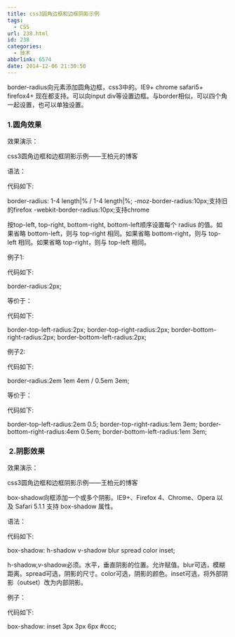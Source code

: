 ```yaml
---
title: css3圆角边框和边框阴影示例
tags:
  - CSS
url: 238.html
id: 238
categories:
  - 技术
abbrlink: 6574
date: 2014-12-06 21:30:50
---
```


border-radius向元素添加圆角边框，css3中的。IE9+ chrome safari5+ firefox4+ 现在都支持。可以向input div等设置边框。与border相似，可以四个角一起设置，也可以单独设置。

  

### 1.圆角效果  

  

效果演示：

css3圆角边框和边框阴影示例——王柏元的博客

  

  

语法：

代码如下:

  

  

  

  

  

border-radius: 1-4 length|% / 1-4 length|%;
-moz-border-radius:10px;支持旧的firefox
-webkit-border-radius:10px;支持chrome

  

  

  

  

  

按top-left, top-right, bottom-right, bottom-left顺序设置每个 radius 的值。如果省略 bottom-left，则与 top-right 相同。如果省略 bottom-right，则与 top-left 相同。如果省略 top-right，则与 top-left 相同。

例子1:

代码如下:

  

  

  

  

  

  

border-radius:2px;

  

  

  

  

  

等价于：

代码如下:

  

border-top-left-radius:2px;
border-top-right-radius:2px;
border-bottom-right-radius:2px;
border-bottom-left-radius:2px;

  

  

  

  

  

例子2:

代码如下:

  

  

  

  

  

  

border-radius:2em 1em 4em / 0.5em 3em;

  

  

  

  

  

等价于：

代码如下:

  

  

  

  

  

border-top-left-radius:2em 0.5;
border-top-right-radius:1em 3em;
border-bottom-right-radius:4em 0.5em;
border-bottom-left-radius:1em 3em;

  

  

  

  

  

  

###  2.阴影效果  

效果演示：

css3圆角边框和边框阴影示例——王柏元的博客

box-shadow向框添加一个或多个阴影。IE9+、Firefox 4、Chrome、Opera 以及 Safari 5.1.1 支持 box-shadow 属性。

  

语法：

代码如下:

  

  

  

  

  

box-shadow: h-shadow v-shadow blur spread color inset;

  

  

  

  

  

h-shadow,v-shadow必须。水平，垂直阴影的位置。允许赋值。blur可选，模糊距离。spread可选，阴影的尺寸。color可选，阴影的颜色。inset可选，将外部阴影（outset）改为内部阴影。

例子：

代码如下:

  

  

  

  

  

box-shadow: inset 3px 3px 6px #ccc;